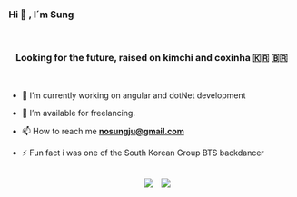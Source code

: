 ### Hi  👋 , I´m Sung
<br>

<h3 align="center">Looking for the future, raised on kimchi and coxinha 🇰🇷 🇧🇷</h3>
<br>

-  🌱 I’m currently working on angular and dotNet development
-  🤝 I’m available for freelancing.
-  📫 How to reach me **nosungju@gmail.com**

-  ⚡ Fun fact i was one of the South Korean Group BTS backdancer
  
<br>

 <div align="center"  class="icons-social" style="margin-left: 10px;">
        <a style="margin-left: 10px;"  target="_blank" href="https://www.linkedin.com/in/sung-ju-no-5887b6163/">
			<img src="https://img.icons8.com/doodle/40/000000/linkedin--v2.png"></a>
        <a style="margin-left: 10px;" target="_blank" href="https://www.instagram.com/nosungju/">
			<img src="https://img.icons8.com/doodle/40/000000/instagram-new--v2.png"></a>
 </div>

<!--
**Sungjuno/Sungjuno** is a ✨ _special_ ✨ repository because its `README.md` (this file) appears on your GitHub profile.

Here are some ideas to get you started:

- 🔭 I’m currently working on ...
- 🌱 I’m currently learning ...
- 👯 I’m looking to collaborate on ...
- 🤔 I’m looking for help with ...
- 💬 Ask me about ...
- 📫 How to reach me: ...
- 😄 Pronouns: ...
- ⚡ Fun fact: ...
-->
